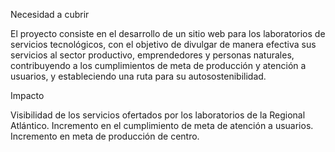 Necesidad a cubrir

El proyecto consiste en el desarrollo de un sitio web para los laboratorios de servicios tecnológicos, con el objetivo de divulgar de manera efectiva sus servicios al sector productivo, emprendedores y personas naturales, contribuyendo a los cumplimientos de meta de producción y atención a usuarios, y estableciendo una ruta para su autosostenibilidad.

Impacto

Visibilidad de los servicios ofertados por los laboratorios de la Regional Atlántico.
Incremento en el cumplimiento de meta de atención a usuarios.
Incremento en meta de producción de centro.

